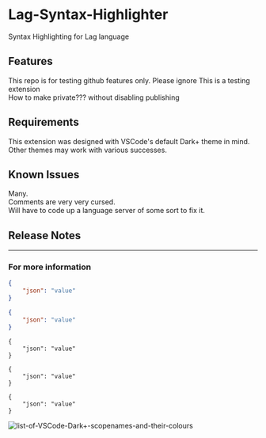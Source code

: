 # Lag-Syntax-Highlighter
Syntax Highlighting for Lag language


## Features
This repo is for testing github features only. Please ignore
This is a testing extension  
How to make private??? without disabling publishing

## Requirements

This extension was designed with VSCode's default Dark+ theme in mind.  
Other themes may work with various successes.  

## Known Issues

Many.  
Comments are very very cursed.  
Will have to code up a language server of some sort to fix it.  


## Release Notes

-----------------------------------------------------------------------------------------------------------

### For more information


```json
{
	"json": "value"
}
```

```json textmate
{
	"json": "value"
}
```

```json-textmate
{
	"json": "value"
}
```

```RedCMD.Lag
{
	"json": "value"
}
```

```lag
{
	"json": "value"
}
```

![list-of-VSCode-Dark+-scopenames-and-their-colours](https://github.com/RedCMD/TmLanguage-Syntax-Highlighter/blob/main/images/VSCode%20Dark+%20theme%20coloured%20scope-names.png?raw=true)